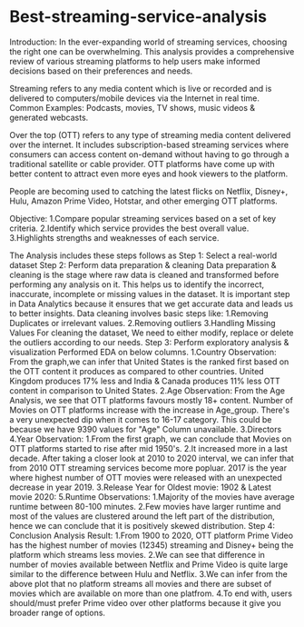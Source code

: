 # Best-streaming-service-analysis

Introduction:
In the ever-expanding world of streaming services, choosing the right one can be overwhelming. This analysis provides a comprehensive review of various streaming platforms to help users make informed decisions based on their preferences and needs.

Streaming refers to any media content which is live or recorded and is delivered to computers/mobile devices via the Internet in real time. Common Examples: Podcasts, movies, TV shows, music videos & generated webcasts.

Over the top (OTT) refers to any type of streaming media content delivered over the internet. It includes subscription-based streaming services where consumers can access content on-demand without having to go through a traditional satellite or cable provider. OTT platforms have come up with better content to attract even more eyes and hook viewers to the platform.

People are becoming used to catching the latest flicks on Netflix, Disney+, Hulu, Amazon Prime Video, Hotstar, and other emerging OTT platforms.

Objective:
1.Compare popular streaming services based on a set of key criteria.
2.Identify which service provides the best overall value.
3.Highlights strengths and weaknesses of each service.

The Analysis includes these steps follows as
Step 1: Select a real-world dataset
Step 2: Perform data preparation & cleaning
  Data preparation & cleaning is the stage where raw data is cleaned and transformed before performing any analysis on it. This helps us to identify the incorrect,   inaccurate, incomplete or missing values in the dataset. It is important step in Data Analytics because it ensures that we get accurate data and leads us to        better insights.
  Data cleaning involves basic steps like:
  1.Removing Duplicates or irrelevant values.
  2.Removing outliers
  3.Handling Missing Values
  For cleaning the dataset, We need to either modify, replace or delete the outliers according to our needs.
Step 3: Perform exploratory analysis & visualization
  Performed EDA on below columns.
  1.Country
  Observation:
    From the graph,we can infer that United States is the ranked first based on the OTT content it produces as compared to other countries. United Kingdom produces     17% less and India & Canada produces 11% less OTT content in comparison to United States.
  2.Age
  Observation:
    From the Age Analysis, we see that OTT platforms favours mostly 18+ content. Number of Movies on OTT platforms increase with the increase in Age_group.             There's a very unexpected dip when it comes to 16-17 category. This could be because we have 9390 values for "Age" Column unavailable.
  3.Directors
  4.Year
  Observation:
    1.From the first graph, we can conclude that Movies on OTT platforms started to rise after mid 1950's.
    2.It increased more in a last decade. After taking a closer look at 2010 to 2020 interval, we can infer that from 2010 OTT streaming services become more           popluar. 2017 is the year where highest number of OTT movies were released with an unexpected decrease in year 2019.
    3.Release Year for Oldest movie: 1902 & Latest movie 2020:
  5.Runtime
  Observations:
    1.Majority of the movies have average runtime between 80-100 minutes.
    2.Few movies have larger runtime and most of the values are clustered around the left part of the distribution, hence we can conclude that it is positively         skewed distribution.
Step 4: Conclusion
Analysis Result:
1.From 1900 to 2020, OTT platform Prime Video has the highest number of movies (12345) streaming and Disney+ being the platform which streams less movies.
2.We can see that difference in number of movies available between Netflix and Prime Video is quite large similar to the difference between Hulu and Netflix.
3.We can infer from the above plot that no platform streams all movies and there are subset of movies which are available on more than one platfrom.
4.To end with, users should/must prefer Prime video over other platforms because it give you broader range of options.
